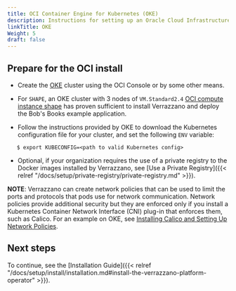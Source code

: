 ```yaml
---
title: OCI Container Engine for Kubernetes (OKE)
description: Instructions for setting up an Oracle Cloud Infrastructure Container Engine for Kubernetes (OKE) cluster for Verrazzano
linkTitle: OKE
Weight: 5
draft: false
---
```


## Prepare for the OCI install

* Create the [OKE](https://docs.cloud.oracle.com/en-us/iaas/Content/ContEng/Concepts/contengoverview.htm) cluster using the OCI Console or by some other means.  

* For `SHAPE`, an OKE cluster with 3 nodes of `VM.Standard2.4` [OCI compute instance shape](https://www.oracle.com/cloud/compute/virtual-machines.html) has proven sufficient to install Verrazzano and deploy the Bob's Books example application.

* Follow the instructions provided by OKE to download the Kubernetes configuration file for your cluster, and set the following `ENV` variable:

```
   $ export KUBECONFIG=<path to valid Kubernetes config>
```

* Optional, if your organization requires the use of a private registry to the Docker images installed by Verrazzano, see [Use a Private Registry]({{< relref "/docs/setup/private-registry/private-registry.md" >}}).

**NOTE**: Verrazzano can create network policies that can be used to limit the ports and protocols that pods use for network communication. Network policies provide additional security but they are enforced only if you install a Kubernetes Container Network Interface (CNI) plug-in that enforces them, such as Calico. For an example on OKE, see [Installing Calico and Setting Up Network Policies](https://docs.oracle.com/en-us/iaas/Content/ContEng/Tasks/contengsettingupcalico.htm).

## Next steps

To continue, see the [Installation Guide]({{< relref "/docs/setup/install/installation.md#install-the-verrazzano-platform-operator" >}}).
